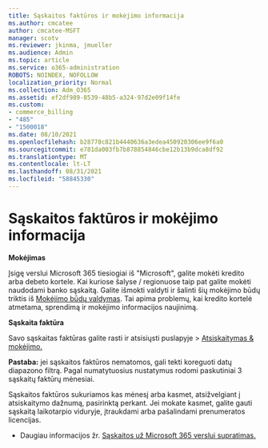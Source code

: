 ```yaml
---
title: Sąskaitos faktūros ir mokėjimo informacija
ms.author: cmcatee
author: cmcatee-MSFT
manager: scotv
ms.reviewer: jkinma, jmueller
ms.audience: Admin
ms.topic: article
ms.service: o365-administration
ROBOTS: NOINDEX, NOFOLLOW
localization_priority: Normal
ms.collection: Adm_O365
ms.assetid: ef2df989-8539-48b5-a324-97d2e09f14fe
ms.custom:
- commerce_billing
- "485"
- "1500018"
ms.date: 08/10/2021
ms.openlocfilehash: b28778c821b4440636a3edea450920306ee9f6a0
ms.sourcegitcommit: e781da003fb7b878854846cbe12b13b9dca8df92
ms.translationtype: MT
ms.contentlocale: lt-LT
ms.lasthandoff: 08/31/2021
ms.locfileid: "58845330"
---
```

# <a name="invoice-and-payment-information"></a>Sąskaitos faktūros ir mokėjimo informacija

**Mokėjimas**

Įsigę verslui Microsoft 365 tiesiogiai iš "Microsoft", galite mokėti kredito arba debeto kortele.  Kai kuriose šalyse / regionuose taip pat galite mokėti naudodami banko sąskaitą.  Galite išmokti valdyti ir šalinti šių mokėjimo būdų triktis iš [Mokėjimo būdų valdymas](https://docs.microsoft.com/microsoft-365/commerce/billing-and-payments/manage-payment-methods). Tai apima problemų, kai kredito kortelė atmetama, sprendimą ir mokėjimo informacijos naujinimą.

**Sąskaita faktūra**

Savo sąskaitas faktūras galite rasti ir atsisiųsti puslapyje  >  [Atsiskaitymas & mokėjimo.](https://go.microsoft.com/fwlink/p/?linkid=848039)  

**Pastaba:** jei sąskaitos faktūros nematomos, gali tekti koreguoti datų diapazono filtrą.  Pagal numatytuosius nustatymus rodomi paskutiniai 3 sąskaitų faktūrų mėnesiai.

Sąskaitos faktūros sukuriamos kas mėnesį arba kasmet, atsižvelgiant į atsiskaitymo dažnumą, pasirinktą perkant.  Jei mokate kasmet, galite gauti sąskaitą laikotarpio viduryje, įtraukdami arba pašalindami prenumeratos licencijas.

- Daugiau informacijos žr. [Sąskaitos už Microsoft 365 verslui supratimas.](https://docs.microsoft.com/microsoft-365/commerce/billing-and-payments/understand-your-invoice2)